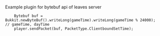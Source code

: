 Example plugin for bytebuf api of leaves server<br>

```
    Bytebuf buf = Bukkit.newByteBuf().writeLong(gameTime).writeLong(gameTime % 24000); // gameTime, dayTime
    player.sendPacket(buf, PacketType.ClientboundSetTime);
```
